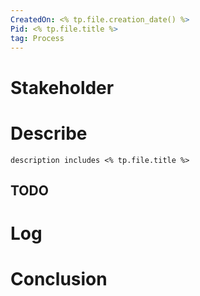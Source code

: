 ```yaml
---
CreatedOn: <% tp.file.creation_date() %>
Pid: <% tp.file.title %>
tag: Process
---
```


# Stakeholder  



# Describe  
```tasks
description includes <% tp.file.title %>
```


## TODO  



# Log  



# Conclusion  



